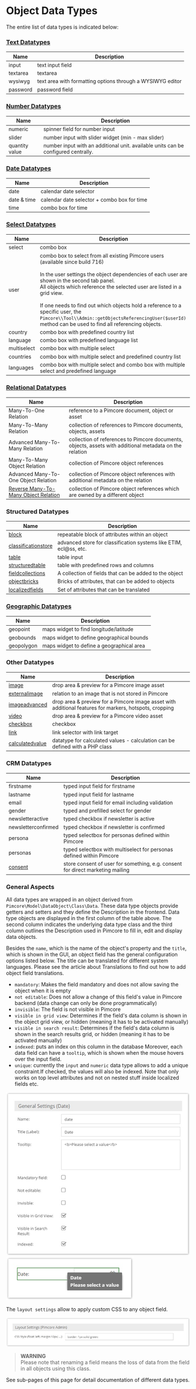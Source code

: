 # Object Data Types


The entire list of data types is indicated below:

### [Text Datatypes](./01_Text_Types.md)

| Name                     | Description                                                                                                                                                                                                                                                                                                                                                                                                                                                                    |
|--------------------------|---------------------------------------------------------------------------------------------------------------------------------------------------------------------------------------------------------------------------------------------------------------------------------------------------------------------------------------------------------------------------------------------------------------------------------------------------------------------------------|
| input                    | text input field                                                                                                                                                                                                                                                                                                                                                                                                                                                                |
| textarea                 | textarea                                                                                                                                                                                                                                                                                                                                                                                                                                                                        |
| wysiwyg                  | text area with formatting options through a WYSIWYG editor                                                                                                                                                                                                                                                                                                                                                                                                                      |
| password                 | password field                                                                                                                                                                                                                                                                                                                                                                                                                                                                  |


### [Number Datatypes](./03_Number_Types.md)

| Name                     | Description                                                                                                                                                                                                                                                                                                                                                                                                                                                                    |
|--------------------------|---------------------------------------------------------------------------------------------------------------------------------------------------------------------------------------------------------------------------------------------------------------------------------------------------------------------------------------------------------------------------------------------------------------------------------------------------------------------------------|
| numeric                  | spinner field for number input                                                                                                                                                                                                                                                                                                                                                                                                                                                  |
| slider                   | number input with slider widget (min - max slider)                                                                                                                                                                                                                                                                                                                                                                                                                              |
| quantity value           | number input with an additional unit. available units can be configured centrally.  |


### [Date Datatypes](./05_Date_Types.md)

| Name                     | Description                                                                                                                                                                                                                                                                                                                                                                                                                                                                    |
|--------------------------|---------------------------------------------------------------------------------------------------------------------------------------------------------------------------------------------------------------------------------------------------------------------------------------------------------------------------------------------------------------------------------------------------------------------------------------------------------------------------------|
| date                     | calendar date selector                                                                                                                                                                                                                                                                                                                                                                                                                                                          |
| date & time              | calendar date selector + combo box for time                                                                                                                                                                                                                                                                                                                                                                                                                                     |
| time                     | combo box for time                                                                                                                                                                                                                                                                                                                                                                                                                                     |


### [Select Datatypes](./07_Select_Types.md)

| Name                     | Description                                                                                                                                                                                                                                                                                                                                                                                                                                                                    |
|--------------------------|---------------------------------------------------------------------------------------------------------------------------------------------------------------------------------------------------------------------------------------------------------------------------------------------------------------------------------------------------------------------------------------------------------------------------------------------------------------------------------|
| select                   | combo box                                                                                                                                                                                                                                                                                                                                                                                                                                                                       |
| user                     | combo box to select from all existing Pimcore users (available since build 716) </br></br>In the user settings the object dependencies of each user are shown in the second tab panel.</br>All objects which reference the selected user are listed in a grid view.</br></br>If one needs to find out which objects hold a reference to a specific user, the `Pimcore\\Tool\\Admin::getObjectsReferencingUser($userId)` method can be used to find all referencing objects. |
| country                  | combo box with predefined country list                                                                                                                                                                                                                                                                                                                                                                                                                   |
| language                 | combo box with predefined language list
| multiselect              | combo box with multiple select                                                                                                                                                                                                                                                                                                                                                                                                                                                  |
| countries                | combo box with multiple select and predefined country list                                                                                                                                                                                                                                                                                                                                                                                                                    |
| languages                | combo box with multiple select and combo box with multiple select and predefined language                                                                                                                                                                                                                                                                                                                                                               |


### [Relational Datatypes](./09_Relation_Types.md)

| Name                     | Description                                                                                                                                                                                                                                                                                                                                                                                                                                                                    |
|--------------------------|---------------------------------------------------------------------------------------------------------------------------------------------------------------------------------------------------------------------------------------------------------------------------------------------------------------------------------------------------------------------------------------------------------------------------------------------------------------------------------|
| Many-To-One Relation     | reference to a Pimcore document, object or asset                                                                                                                                                                                                                                                                                                                                                                                                                                |
| Many-To-Many Relation    | collection of references to Pimcore documents, objects, assets                                                                                                                                                                                                                                                                                                                                                                                                                  |
| Advanced Many-To-Many Relation | collection of references to Pimcore documents, objects, assets with additional metadata on the relation                                                                                                                                                                                                                                                                                                                                                                                                                 |
| Many-To-Many Object Relation | collection of Pimcore object references                                                                                                                                                                                                                                                                                                                                                                                                                                         |
| Advanced Many-To-One Object Relation | collection of Pimcore object references with additional metadata on the relation                                                                                                                                                                                                                                                                                                                                                                                                                                        |
| [Reverse Many-To-Many Object Relation](37_Reverse_Many_To_Many_Object_Relation_Type.md) | collection of Pimcore object references which are owned by a different object                                                                                                                                                                                                                                                                                                                                |


### Structured Datatypes

| Name                     | Description                                                                                                                                                                                                                                                                                                                                                                                                                                                                    |
|--------------------------|---------------------------------------------------------------------------------------------------------------------------------------------------------------------------------------------------------------------------------------------------------------------------------------------------------------------------------------------------------------------------------------------------------------------------------------------------------------------------------|
| [block](./11_Blocks.md)  | repeatable block of attributes within an object                                                                                                                                                                                                                                                                                                                                                                                                                                                                        |
| [classificationstore](./13_Classification_Store.md)      | advanced store for classification systems like ETIM, ecl@ss, etc. |
| [table](./15_Table.md)   | table input                                                                                                                                                                                                                                                                                                                                                                                                                                                                     |
| [structuredtable](./17_Structured_Table.md)          | table with predefined rows and columns  |
| [fieldcollections](./19_Fieldcollections.md)         | A collection of fields that can be added to the object                                                                                                                                                                                                                                                                                                                                                                                                                                                         |
| [objectbricks](./21_Object_Bricks.md)             | Bricks of attributes, that can be added to objects | 
| [localizedfields](./23_Localized_Fields.md)          | Set of attributes that can be translated |

### [Geographic Datatypes](./27_Geographic_Types.md)

| Name                     | Description                                                                                                                                                                                                                                                                                                                                                                                                                                                                    |
|--------------------------|---------------------------------------------------------------------------------------------------------------------------------------------------------------------------------------------------------------------------------------------------------------------------------------------------------------------------------------------------------------------------------------------------------------------------------------------------------------------------------|
| geopoint                 | maps widget to find longitude/latitude                                                                                                                                                                                                                                                                                                                                                                                                                                   |
| geobounds                | maps widget to define geographical bounds                                                                                                                                                                                                                                                                                                                                                                                                                                |
| geopolygon               | maps widget to define a geographical area                                                                                                                                                                                                                                                                                                                                                                                                                                |


### Other Datatypes

| Name                     | Description                                                                                                                                                                                                                                                                                                                                                                                                                                                                    |
|--------------------------|---------------------------------------------------------------------------------------------------------------------------------------------------------------------------------------------------------------------------------------------------------------------------------------------------------------------------------------------------------------------------------------------------------------------------------------------------------------------------------|
| [image](./29_Image_Types.md)                    | drop area & preview for a Pimcore image asset                                                                                                                                                                                                                                                                                                                                                                                                                                         |
| [externalimage](./29_Image_Types.md#external-image-extjs6-only)            | relation to an image that is not stored in Pimcore |
| [imageadvanced](./29_Image_Types.md#image-advanced-supporting-hotspotsmarkerscropping)            | drop area & preview for a Pimcore image asset with additional features for markers, hotspots, cropping |
| [video](./31_Video_Type.md)                    | drop area & preview for a Pimcore video asset                                                                                                                                                                                                                                                                                                                                                                                                                                                                          |
| [checkbox](./35_Others.md#checkbox)                  | checkbox                                                                                                                                                                                                                                                                                                                                                                                                                                                                        |
| [link](./35_Others.md#link)                     | link selector with link target                                                                                                                                                                                                                                                                                                                                                                                                                                                  |
| [calculatedvalue](./33_Calculated_Value_Type.md)          | datatype for calculated values - calculation can be defined with a PHP class  |


### CRM Datatypes

| Name                     | Description                                                                                                                                                                                                                                                                                                                                                                                                                                                                    |
|--------------------------|---------------------------------------------------------------------------------------------------------------------------------------------------------------------------------------------------------------------------------------------------------------------------------------------------------------------------------------------------------------------------------------------------------------------------------------------------------------------------------|
| firstname                | typed input field for firstname |
| lastname                 | typed input field for lastname |
| email                    | typed input field for email including validation |
| gender                   | typed and prefilled select for gender |
| newsletteractive         | typed checkbox if newsletter is active |
| newsletterconfirmed      | typed checkbox if newsletter is confirmed |
| persona                  | typed selectbox for personas defined within Pimcore |
| personas                 | typed selectbox with multiselect for personas defined within Pimcore |
| [consent](./39_Consent.md)| store consent of user for something, e.g. consent for direct marketing mailing |



### General Aspects

All data types are wrapped in an object derived from `Pimcore\Model\DataObject\Class\Data`. 
These data type objects provide getters and setters and they define the Description in the frontend. 
Data type objects are displayed in the first column of the table above. 
The second column indicates the underlying data type class and the third column outlines the Description used in Pimcore 
to fill in, edit and display data objects.


Besides the `name`, which is the name of the object's property and the `title`, which is shown in the GUI, an 
object field has the general configuration options listed below. The title can be translated for different system 
languages. Please see the article about Translations to find out how to add object field translations.

* `mandatory`: Makes the field mandatory and does not allow saving the object when it is empty
* `not editable`: Does not allow a change of this field's value in Pimcore backend (data change can only be done 
  programmatically)
* `invisible`: The field is not visible in Pimcore
* `visible in grid view`: Determines if the field's data column is shown in the object grid view, or hidden 
  (meaning it has to be activated manually)
* `visible in search result`: Determines if the field's data column is shown in the search results grid, or hidden 
  (meaning it has to be activated manually)
* `indexed`: puts an index on this column in the database
Moreover, each data field can have a `tooltip`, which is shown when the mouse hovers over the input field.
* `unique`: currently the `input` and `numeric` data type allows to add a unique constraint.If checked, the values will also be indexed. Note that only works on top level attributes and not on nested stuff inside localized fields etc.

![Data Field Settings](../../../img/classes-datatypes1.jpg)
![Data Field Settings](../../../img/classes-datatypes2.jpg)


The `layout settings` allow to apply custom CSS to any object field.


![Data Field Settings](../../../img/classes-datatypes3.jpg)


> **WARNING**  
> Please note that renaming a field means the loss of data from the field in all objects using this class.

See sub-pages of this page for detail documentation of different data types. 
